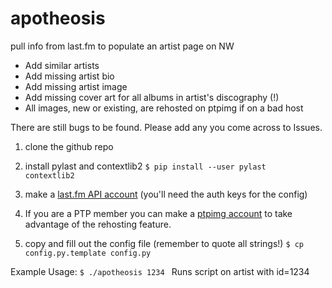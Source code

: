 # apotheosis
pull info from last.fm to populate an artist page on NW

* Add similar artists
* Add missing artist bio
* Add missing artist image
* Add missing cover art for all albums in artist's discography (!)
* All images, new or existing, are rehosted on ptpimg if on a bad host

There are still bugs to be found. Please add any you come across to Issues.


1. clone the github repo

2. install pylast and contextlib2 <code>$ pip install --user pylast contextlib2</code>

3. make a [last.fm API account](https://www.last.fm/api) (you'll need the auth keys for the config)

4. If you are a PTP member you can make a [ptpimg account](https://ptpimg.me) to take advantage of the rehosting feature.

5. copy and fill out the config file (remember to quote all strings!) <code>$ cp config.py.template config.py</code>

Example Usage: <code>$ ./apotheosis 1234 </code>
Runs script on artist with id=1234
